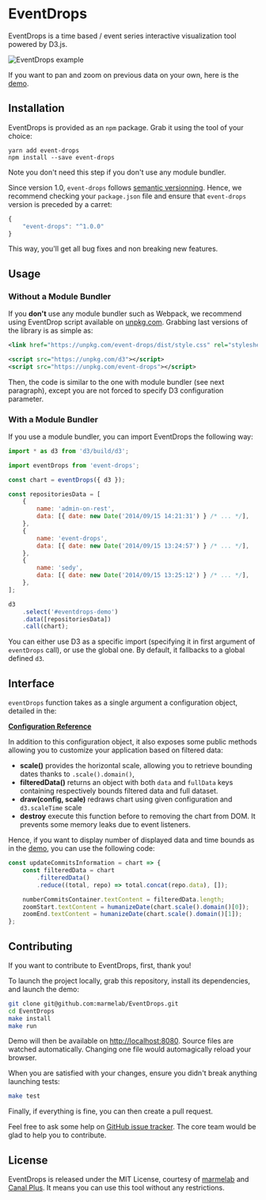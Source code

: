 # EventDrops

EventDrops is a time based / event series interactive visualization tool powered by D3.js.

![EventDrops example](https://cloud.githubusercontent.com/assets/688373/18343222/c0a897b2-75b2-11e6-96df-e72e4b02335a.gif)

If you want to pan and zoom on previous data on your own, here is the [demo](http://marmelab.com/EventDrops/).

## Installation

EventDrops is provided as an `npm` package. Grab it using the tool of your choice:

```
yarn add event-drops
npm install --save event-drops
```

Note you don't need this step if you don't use any module bundler.

Since version 1.0, `event-drops` follows [semantic versionning](https://semver.org/). Hence, we recommend checking your `package.json` file and ensure that `event-drops` version is preceded by a carret:

```js
{
    "event-drops": "^1.0.0"
}
```

This way, you'll get all bug fixes and non breaking new features.

## Usage

### Without a Module Bundler

If you **don't** use any module bundler such as Webpack, we recommend using EventDrop script available on [unpkg.com](https://unpkg.com/event-drops). Grabbing last versions of the library is as simple as:

```xml
<link href="https://unpkg.com/event-drops/dist/style.css" rel="stylesheet" />

<script src="https://unpkg.com/d3"></script>
<script src="https://unpkg.com/event-drops"></script>
```

Then, the code is similar to the one with module bundler (see next paragraph), except you are not forced to specify D3 configuration parameter.

### With a Module Bundler

If you use a module bundler, you can import EventDrops the following way:

```js
import * as d3 from 'd3/build/d3';

import eventDrops from 'event-drops';

const chart = eventDrops({ d3 });

const repositoriesData = [
    {
        name: 'admin-on-rest',
        data: [{ date: new Date('2014/09/15 14:21:31') } /* ... */],
    },
    {
        name: 'event-drops',
        data: [{ date: new Date('2014/09/15 13:24:57') } /* ... */],
    },
    {
        name: 'sedy',
        data: [{ date: new Date('2014/09/15 13:25:12') } /* ... */],
    },
];

d3
    .select('#eventdrops-demo')
    .data([repositoriesData])
    .call(chart);
```

You can either use D3 as a specific import (specifying it in first argument of `eventDrops` call), or use the global one. By default, it fallbacks to a global defined `d3`.

## Interface

`eventDrops` function takes as a single argument a configuration object, detailed in the:

**[Configuration Reference](./docs/configuration.md)**

In addition to this configuration object, it also exposes some public methods allowing you to customize your application based on filtered data:

*   **scale()** provides the horizontal scale, allowing you to retrieve bounding dates thanks to `.scale().domain()`,
*   **filteredData()** returns an object with both `data` and `fullData` keys containing respectively bounds filtered data and full dataset.
*   **draw(config, scale)** redraws chart using given configuration and `d3.scaleTime` scale
*   **destroy** execute this function before to removing the chart from DOM. It prevents some memory leaks due to event listeners.

Hence, if you want to display number of displayed data and time bounds as in the [demo](https://marmelab.com/EventDrops/), you can use the following code:

```js
const updateCommitsInformation = chart => {
    const filteredData = chart
        .filteredData()
        .reduce((total, repo) => total.concat(repo.data), []);

    numberCommitsContainer.textContent = filteredData.length;
    zoomStart.textContent = humanizeDate(chart.scale().domain()[0]);
    zoomEnd.textContent = humanizeDate(chart.scale().domain()[1]);
};
```

## Contributing

If you want to contribute to EventDrops, first, thank you!

To launch the project locally, grab this repository, install its dependencies, and launch the demo:

```sh
git clone git@github.com:marmelab/EventDrops.git
cd EventDrops
make install
make run
```

Demo will then be available on [http://localhost:8080](http://localhost:8080). Source files are watched automatically. Changing one file would automagically reload your browser.

When you are satisfied with your changes, ensure you didn't break anything launching tests:

```sh
make test
```

Finally, if everything is fine, you can then create a pull request.

Feel free to ask some help on [GitHub issue tracker](https://github.com/marmelab/EventDrops/issues). The core team would be glad to help you to contribute.

## License

EventDrops is released under the MIT License, courtesy of [marmelab](http://marmelab.com) and [Canal Plus](https://github.com/canalplus). It means you can use this tool without any restrictions.
